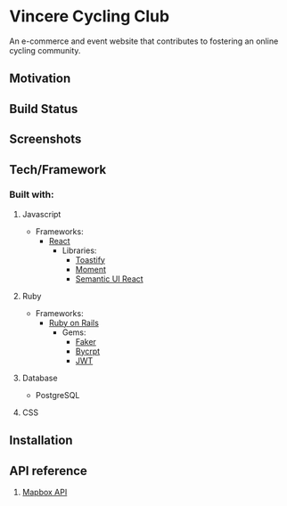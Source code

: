 # Vincere Cycling Club

An e-commerce and event website that contributes to fostering an online cycling community.

## Motivation

## Build Status

## Screenshots

## Tech/Framework

### Built with:

1.  Javascript
    - Frameworks:
      - [React](https://reactjs.org/)
        - Libraries:
          - [Toastify](https://www.npmjs.com/package/react-toastify)
          - [Moment](https://www.npmjs.com/package/react-moment)
          - [Semantic UI React](https://react.semantic-ui.com/)
2.  Ruby

    - Frameworks:
      - [Ruby on Rails](https://guides.rubyonrails.org/getting_started.html)
        - Gems:
          - [Faker](https://github.com/faker-ruby/faker)
          - [Bycrpt](https://github.com/codahale/bcrypt-ruby)
          - [JWT]()

3.  Database
    - PostgreSQL
4.  CSS

## Installation

## API reference

1. [Mapbox API](https://docs.mapbox.com/api/)
